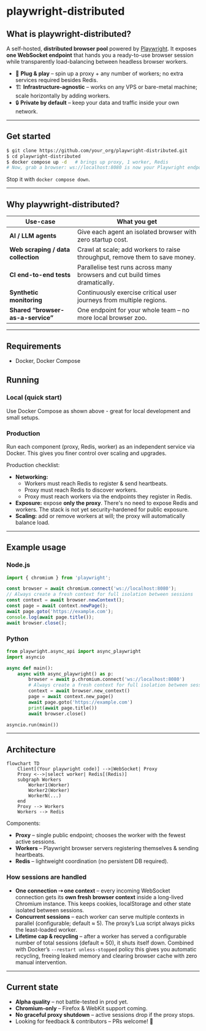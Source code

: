 # playwright-distributed

## What is playwright-distributed?
A self-hosted, **distributed browser pool** powered by [Playwright](https://playwright.dev/). It exposes **one WebSocket endpoint** that hands you a ready-to-use browser session while transparently load-balancing between headless browser workers.

* 🔌 **Plug & play** – spin up a proxy + any number of workers; no extra services required besides Redis.
* 🏗️ **Infrastructure-agnostic** – works on any VPS or bare-metal machine; scale horizontally by adding workers.
* 🔒 **Private by default** – keep your data and traffic inside your own network.

---
## Get started
```bash
$ git clone https://github.com/your_org/playwright-distributed.git
$ cd playwright-distributed
$ docker compose up -d   # brings up proxy, 1 worker, Redis
# Now, grab a browser: ws://localhost:8080 is now your Playwright endpoint
```
Stop it with `docker compose down`.

---
## Why playwright-distributed?
| Use-case | What you get |
|----------|--------------|
| **AI / LLM agents** | Give each agent an isolated browser with zero startup cost. |
| **Web scraping / data collection** | Crawl at scale; add workers to raise throughput, remove them to save money. |
| **CI end-to-end tests** | Parallelise test runs across many browsers and cut build times dramatically. |
| **Synthetic monitoring** | Continuously exercise critical user journeys from multiple regions. |
| **Shared “browser-as-a-service”** | One endpoint for your whole team – no more local browser zoo. |

---

## Requirements

* Docker, Docker Compose

## Running

### Local (quick start)
Use Docker Compose as shown above - great for local development and small setups.

### Production
Run each component (proxy, Redis, worker) as an independent service via Docker. This gives you finer control over scaling and upgrades.

Production checklist:
- **Networking:**
  - Workers must reach Redis to register & send heartbeats.
  - Proxy must reach Redis to discover workers.
  - Proxy must reach workers via the endpoints they register in Redis.
- **Exposure:** expose **only the proxy**. There's no need to expose Redis and workers. The stack is not yet security-hardened for public exposure.
- **Scaling:** add or remove workers at will; the proxy will automatically balance load.

---
## Example usage
### Node.js
```js
import { chromium } from 'playwright';

const browser = await chromium.connect('ws://localhost:8080');
// Always create a fresh context for full isolation between sessions
const context = await browser.newContext();
const page = await context.newPage();
await page.goto('https://example.com');
console.log(await page.title());
await browser.close();
```

### Python
```python
from playwright.async_api import async_playwright
import asyncio

async def main():
    async with async_playwright() as p:
        browser = await p.chromium.connect('ws://localhost:8080')
        # Always create a fresh context for full isolation between sessions
        context = await browser.new_context()
        page = await context.new_page()
        await page.goto('https://example.com')
        print(await page.title())
        await browser.close()

asyncio.run(main())
```

---
## Architecture

```mermaid
flowchart TD
    Client[(Your playwright code)] -->|WebSocket| Proxy
    Proxy <-->|select worker| Redis[(Redis)]
    subgraph Workers
        Worker1(Worker)
        Worker2(Worker)
        WorkerN(...)
    end
    Proxy --> Workers
    Workers --> Redis
```

Components:
* **Proxy** – single public endpoint; chooses the worker with the fewest active sessions.
* **Workers** – Playwright browser servers registering themselves & sending heartbeats.
* **Redis** – lightweight coordination (no persistent DB required).

### How sessions are handled
* **One connection ⇢ one context** – every incoming WebSocket connection gets its **own fresh browser context** inside a long-lived Chromium instance. This keeps cookies, localStorage and other state isolated between sessions.
* **Concurrent sessions** – each worker can serve multiple contexts in parallel (configurable; default ≈ 5). The proxy’s Lua script always picks the least-loaded worker.
* **Lifetime cap & recycling** – after a worker has served a configurable number of total sessions (default ≈ 50), it shuts itself down. Combined with Docker’s `--restart unless-stopped` policy this gives you automatic recycling, freeing leaked memory and clearing browser cache with zero manual intervention.

---
## Current state
* **Alpha quality** – not battle-tested in prod yet.
* **Chromium-only** – Firefox & WebKit support coming.
* **No graceful proxy shutdown** – active sessions drop if the proxy stops.
* Looking for feedback & contributors – PRs welcome! 🚀
